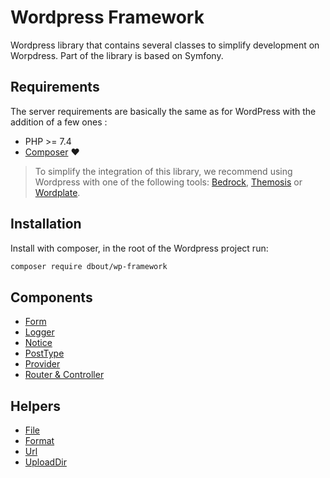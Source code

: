 # Wordpress Framework

Wordpress library that contains several classes to simplify development on Worpdress. Part of the library is based on Symfony.

## Requirements

The server requirements are basically the same as for WordPress with the addition of a few ones :

- PHP >= 7.4
- [Composer](https://getcomposer.org/) ❤️

> To simplify the integration of this library, we recommend using Wordpress with one of the following tools: [Bedrock](https://roots.io/bedrock/), [Themosis](https://framework.themosis.com/) or [Wordplate](https://github.com/wordplate/wordplate#readme).

## Installation

Install with composer, in the root of the Wordpress project run:

```bash
composer require dbout/wp-framework
```

## Components

- [Form](doc/components/form.md)
- [Logger](doc/components/logger.md)
- [Notice](doc/components/notice.md)
- [PostType](doc/components/postype.md)
- [Provider](doc/components/provider.md)
- [Router & Controller](doc/components/router-controller.md)

## Helpers

- [File](src/Helper/File.php)
- [Format](src/Helper/Format.php)
- [Url](src/Helper/Url.php)
- [UploadDir](src/Helper/UploadDir.php)
